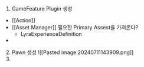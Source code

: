 
1.  GameFeature Plugin 생성
   - [[Action]]
   - [[Asset Manager]]
     필요한 Primary Assest을 가져온다?
     - LyraExperienceDefinition
   - 
2. Pawn 생성
   ![[Pasted image 20240711143909.png]]
3. 